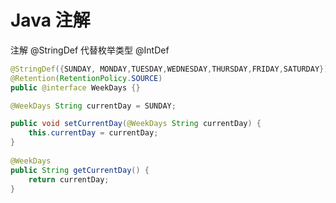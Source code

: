 # Java 注解

注解
     @StringDef 代替枚举类型  @IntDef

```java
@StringDef({SUNDAY, MONDAY,TUESDAY,WEDNESDAY,THURSDAY,FRIDAY,SATURDAY})
@Retention(RetentionPolicy.SOURCE)
public @interface WeekDays {}

@WeekDays String currentDay = SUNDAY;

public void setCurrentDay(@WeekDays String currentDay) {
	this.currentDay = currentDay;
}
 
@WeekDays
public String getCurrentDay() {
	return currentDay;
}
```
